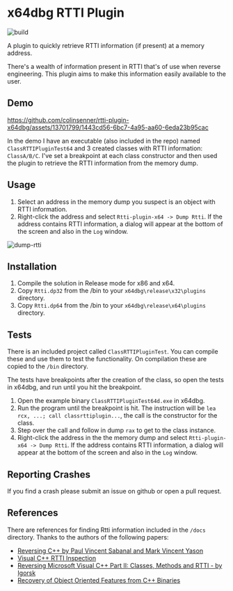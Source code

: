# x64dbg RTTI Plugin

![build](https://github.com/colinsenner/rtti-plugin-x64dbg/actions/workflows/build.yml/badge.svg)

A plugin to quickly retrieve RTTI information (if present) at a memory address.

There's a wealth of information present in RTTI that's of use when reverse engineering.  This plugin aims to make this information easily available to the user.

## Demo

https://github.com/colinsenner/rtti-plugin-x64dbg/assets/13701799/1443cd56-6bc7-4a95-aa60-6eda23b95cac

In the demo I have an executable (also included in the repo) named `ClassRTTIPluginTest64` and 3 created classes with RTTI information: `ClassA/B/C`. I've set a breakpoint at each class constructor and then used the plugin to retrieve the RTTI information from the memory dump.

## Usage

1. Select an address in the memory dump you suspect is an object with RTTI information. 
2. Right-click the address and select `Rtti-plugin-x64 -> Dump Rtti`.  If the address contains RTTI information, a dialog will appear at the bottom of the screen and also in the `Log` window.

![dump-rtti](resources/dump-rtti.png)

## Installation
1. Compile the solution in Release mode for x86 and x64.
2. Copy `Rtti.dp32` from the /bin to your `x64dbg\release\x32\plugins` directory.
3. Copy `Rtti.dp64` from the /bin to your `x64dbg\release\x64\plugins` directory.

## Tests
There is an included project called `ClassRTTIPluginTest`.  You can compile these and use them to test the functionality. On compilation these are copied to the `/bin` directory.

The tests have breakpoints after the creation of the class, so open the tests in x64dbg, and run until you hit the breakpoint.

1. Open the example binary `ClassRTTIPluginTest64d.exe` in x64dbg.
2. Run the program until the breakpoint is hit. The instruction will be `lea rcx, ...; call classrttiplugin...`, the call is the constructor for the class.
3. Step over the call and follow in dump `rax` to get to the class instance. 
4. Right-click the address in the the memory dump and select `Rtti-plugin-x64 -> Dump Rtti`.  If the address contains RTTI information, a dialog will appear at the bottom of the screen and also in the `Log` window.

## Reporting Crashes

If you find a crash please submit an issue on github or open a pull request.

## References
There are references for finding Rtti information included in the `/docs` directory.  Thanks to the authors of the following papers:

* [Reversing C++ by Paul Vincent Sabanal and Mark Vincent Yason](https://www.blackhat.com/presentations/bh-dc-07/Sabanal_Yason/Paper/bh-dc-07-Sabanal_Yason-WP.pdf)
* [Visual C++ RTTI Inspection](https://blog.quarkslab.com/visual-c-rtti-inspection.html)
* [Reversing Microsoft Visual C++ Part II: Classes, Methods and RTTI - by Igorsk](http://www.openrce.org/articles/full_view/23)
* [Recovery of Object Oriented Features from C++ Binaries](https://www.ece.umd.edu/~barua/yoo-APSEC-2014.pdf)
